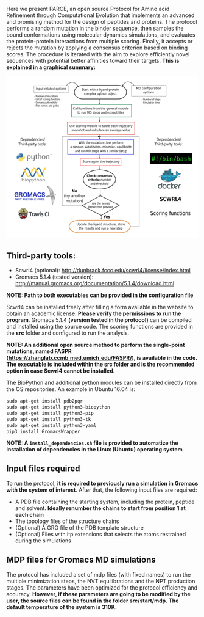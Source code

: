 Here we present PARCE, an open source Protocol for Amino acid Refinement through Computational Evolution that implements an advanced and promising method for the design of peptides and proteins. The protocol performs a random mutation in the binder sequence, then samples the bound conformations using molecular dynamics simulations, and evaluates the protein-protein interactions from multiple scoring. Finally, it accepts or rejects the mutation by applying a consensus criterion based on binding scores. The procedure is iterated with the aim to explore efficiently novel sequences with potential better affinities toward their targets. **This is explained in a graphical summary:**

![summary](pictures/summary_PARCE.png)


## Third-party tools:

- Scwrl4 (optional): http://dunbrack.fccc.edu/scwrl4/license/index.html
- Gromacs 5.1.4 (tested version): http://manual.gromacs.org/documentation/5.1.4/download.html

**NOTE: Path to both executables can be provided in the configuration file**

Scwrl4 can be installed freely after filling a form available in the website to obtain an academic license. **Please verify the permissions to run the program**. Gromacs 5.1.4 **(version tested in the protocol)** can be compiled and installed using the source code. The scoring functions are provided in the **src** folder and configured to run the analysis. 

**NOTE: An additional open source method to perform the single-point mutations, named FASPR (https://zhanglab.ccmb.med.umich.edu/FASPR/), is available in the code. The executable is included within the src folder and is the recommended option in case Scwrl4 cannot be installed.**

The BioPython and additional python modules can be installed directly from the OS repositories. An example in Ubuntu 16.04 is:

```
sudo apt-get install pdb2pqr
sudo apt-get install python3-biopython
sudo apt-get install python3-pip
sudo apt-get install python3-tk
sudo apt-get install python3-yaml
pip3 install GromacsWrapper
```

**NOTE: A `install_dependencies.sh` file is provided to automatize the installation of dependencies in the Linux (Ubuntu) operating system**

## Input files required

To run the protocol, **it is required to previously run a simulation in Gromacs with the system of interest**. After that, the following input files are required:

- A PDB file containing the starting system, including the protein, peptide and solvent. **Ideally renumber the chains to start from position 1 at each chain**
- The topology files of the structure chains
- (Optional) A GRO file of the PDB template structure
- (Optional) Files with itp extensions that selects the atoms restrained during the simulations

## MDP files for Gromacs MD simulations

The protocol has included a set of mdp files (with fixed names) to run the multiple minimization steps, the NVT equilibrations and the NPT production stages. The parameters have been optimized for the protocol efficiency and accuracy. **However, if these parameters are going to be modified by the user, the source files can be found in the folder src/start/mdp. The default temperature of the system is 310K.**

